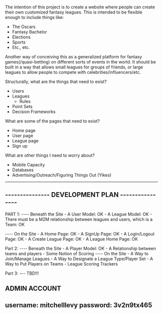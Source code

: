 The intention of this project is to create a website where people can create their own customized fantasy leagues.  This is intended to be flexible enough to include things like:
- The Oscars
- Fantasy Bachelor
- Elections
- Sports
- Etc., etc.

Another way of conceiving this as a generalized platform for fantasy games(/quasi-betting) on different sorts of events in the world.  It should be built in a way that allows small leagues for groups of friends, or large leagues to allow people to compete with celebrities/influencers/etc.

Structurally, what are the things that need to exist?
- Users
- Leagues
	- Rules
- Point Sets
- Decision Frameworks

What are some of the pages that need to exist?
- Home page
- User page
- League page
- Sign up

What are other things I need to worry about?
- Mobile Capacity
- Databases
- Advertising/Outreach/Figuring Things Out (Yikes)


-------------------------------------------------
--------------- DEVELOPMENT PLAN ----------------
-------------------------------------------------

PART 1:
---- Beneath the Site
		- A User Model: OK
		- A League Model: OK
		- There must be a M2M relationship between leagues and users,
			which is a Team: OK

---- On the Site
		- A Home Page: OK
		- A SignUp Page: OK
		- A Login/Logout Page: OK
		- A Create League Page: OK
		- A League Home Page: OK

Part 2:
---- Beneath the Site
		- A Player Model: OK
		- A Relationship between teams and players
		- Some Notion of Scoring
---- On the Site
		- A Way to Join/Manage Leagues
		- A Way to Designate a League Type/Player Set
		- A Way to Put Players on Teams
		- League Scoring Trackers

Part 3:
--- TBD!!!

   ADMIN ACCOUNT
----------------------
username: mitchelllevy
password: 3v2n9tx465
----------------------


